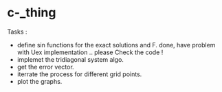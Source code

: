 # c-_thing

Tasks : 
- define sin functions for the exact solutions and F.  done, have problem with Uex implementation .. please Check the code ! 
- implemet the tridiagonal system algo. 
- get the error vector.
- iterrate the process for different grid points.
- plot the graphs.
